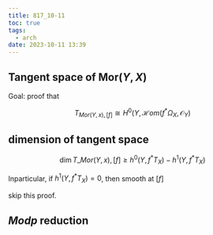 ```yaml
---
title: 817_10-11
toc: true
tags:
  - arch
date: 2023-10-11 13:39
---
```


## Tangent space of $\mathrm{Mor}(Y,X)$

Goal: proof that

$$
T_{Mor(Y,x),[f]} \cong H^0(Y,\mathcal{H}om(f^*\Omega _X,\mathcal{O}_Y)
$$

## dimension of tangent space

$$ \dim T\_{Mor(Y,x),[f]} \geq h^0(Y,f^*T_X) - h^1(Y,f^*T_X) $$

Inparticular, if $h^1(Y,f^*T_X)=0$, then smooth at $[f]$

skip this proof.

## $Mod p$ reduction

